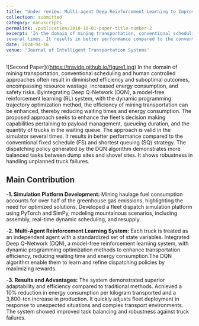 ```yaml
---
title: "Under review: Multi-agent Deep Reinforcement Learning to Improve Dispatch System for Autonomous Trucks"
collection: submitted
category: manuscripts
permalink: /publication/2010-10-01-paper-title-number-2
excerpt: 'In the domain of mining transportation, conventional scheduling and human controlled approaches often result in diminished efficiency and suboptimal outcomes, encompassing resource wastage, increased energy consumption, and safety risks. Byintegrating Deep Q-Network (DQN), a model-free reinforcement learning (RL) system, with the dynamic programming trajectory optimization method, the efficiency of mining transportation can be enhanced, thereby reducing waiting times and energy consumption. The proposed approach seeks to enhance the fleet’s decision making capabilities pertaining to payload management, queueing duration, and the quantity of trucks in the waiting queue. The approach is valid in the simulator
several times. It results in better performance compared to the conventional fixed schedule (FS) and shortest queuing (SQ) strategy. The dispatching policy generated by the DQN algorithm demonstrates more balanced tasks between dump sites and shovel sites. It shows robustness in handling unplanned truck failures.'
date: 2024-04-16
venue: 'Journal of Intelligent Transportation Systems'
---
```

![Second Paper]((https://travidp.github.io/figure1.jpg)
In the domain of mining transportation, conventional scheduling and human controlled approaches often result in diminished efficiency and suboptimal outcomes, encompassing resource wastage, increased energy consumption, and safety risks. Byintegrating Deep Q-Network (DQN), a model-free reinforcement learning (RL) system, with the dynamic programming trajectory optimization method, the efficiency of mining transportation can be enhanced, thereby reducing waiting times and energy consumption. The proposed approach seeks to enhance the fleet’s decision making capabilities pertaining to payload management, queueing duration, and the quantity of trucks in the waiting queue. The approach is valid in the simulator
several times. It results in better performance compared to the conventional fixed schedule (FS) and shortest queuing (SQ) strategy. The dispatching policy generated by the DQN algorithm demonstrates more balanced tasks between dump sites and shovel sites. It shows robustness in handling unplanned truck failures.

Main Contribution
----
-**1. Simulation Platform Development:** Mining haulage fuel consumption accounts for over half of the greenhouse gas emissions, highlighting the need for optimized solutions. Developed a fleet dispatch simulation platform using PyTorch and SimPy, modeling mountainous scenarios, including assembly, real-time dynamic scheduling, and resupply.

-**2. Multi-Agent Reinforcement Learning System:** Each truck is treated as an independent agent with a standardized set of state variables. Integrated Deep Q-Network (DQN), a model-free reinforcement learning system, with dynamic programming optimization methods to enhance transportation efficiency, reducing waiting time and energy consumption.The DQN
algorithm enable them to learn and refine dispatching policies by maximizing rewards.

-**3. Results and Advantages:** The system demonstrated superior adaptability and efficiency compared to traditional methods. Achieved a 10% reduction in energy consumption per kilogram transported and a 3,800-ton increase in production. It quickly adjusts fleet deployment in response to unexpected situations and complex transport environments. The system showed improved task balancing and robustness against truck failures.
